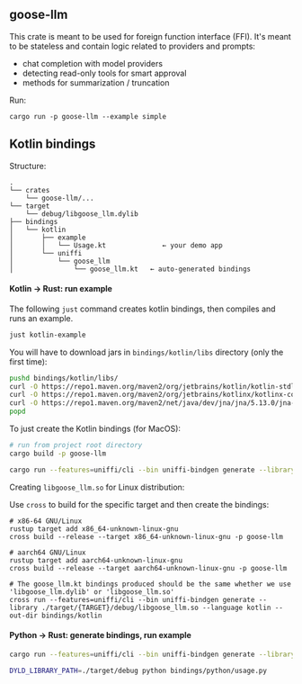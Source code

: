 ## goose-llm 

This crate is meant to be used for foreign function interface (FFI). It's meant to be 
stateless and contain logic related to providers and prompts:
- chat completion with model providers
- detecting read-only tools for smart approval
- methods for summarization / truncation


Run:
```
cargo run -p goose-llm --example simple
```


## Kotlin bindings

Structure:
```
.
└── crates
    └── goose-llm/...
└── target
    └── debug/libgoose_llm.dylib
├── bindings
│   └── kotlin
│       ├── example
│       │   └── Usage.kt              ← your demo app
│       └── uniffi
│           └── goose_llm
│               └── goose_llm.kt   ← auto-generated bindings
```


#### Kotlin -> Rust: run example

The following `just` command creates kotlin bindings, then compiles and runs an example.

```bash
just kotlin-example
```

You will have to download jars in `bindings/kotlin/libs` directory (only the first time):
```bash
pushd bindings/kotlin/libs/
curl -O https://repo1.maven.org/maven2/org/jetbrains/kotlin/kotlin-stdlib/1.9.0/kotlin-stdlib-1.9.0.jar
curl -O https://repo1.maven.org/maven2/org/jetbrains/kotlinx/kotlinx-coroutines-core-jvm/1.7.3/kotlinx-coroutines-core-jvm-1.7.3.jar
curl -O https://repo1.maven.org/maven2/net/java/dev/jna/jna/5.13.0/jna-5.13.0.jar
popd
```

To just create the Kotlin bindings (for MacOS):

```bash
# run from project root directory
cargo build -p goose-llm 

cargo run --features=uniffi/cli --bin uniffi-bindgen generate --library ./target/debug/libgoose_llm.dylib --language kotlin --out-dir bindings/kotlin
```

Creating `libgoose_llm.so` for Linux distribution:

Use `cross` to build for the specific target and then create the bindings:
```
# x86-64 GNU/Linux
rustup target add x86_64-unknown-linux-gnu
cross build --release --target x86_64-unknown-linux-gnu -p goose-llm

# aarch64 GNU/Linux
rustup target add aarch64-unknown-linux-gnu
cross build --release --target aarch64-unknown-linux-gnu -p goose-llm

# The goose_llm.kt bindings produced should be the same whether we use 'libgoose_llm.dylib' or 'libgoose_llm.so'
cross run --features=uniffi/cli --bin uniffi-bindgen generate --library ./target/{TARGET}/debug/libgoose_llm.so --language kotlin --out-dir bindings/kotlin
```


#### Python -> Rust: generate bindings, run example

```bash
cargo run --features=uniffi/cli --bin uniffi-bindgen generate --library ./target/debug/libgoose_llm.dylib --language python --out-dir bindings/python

DYLD_LIBRARY_PATH=./target/debug python bindings/python/usage.py
```
